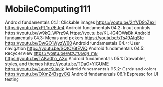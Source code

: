 # MobileComputing111
Android fundamentals 04.1: Clickable images
https://youtu.be/2rfVD9bZexI
https://youtu.be/xPL1ru7EJe4
Android fundamentals 04.2: Input controls
https://youtu.be/w9kQ_WPrz9A
https://youtu.be/KU-lG4OWpBk
Android fundamentals 04.3: Menus and pickers
https://youtu.be/xTs49AIqSfc
https://youtu.be/DwGO1WyzW60
Android fundamentals 04.4: User navigation
https://youtu.be/SQtCz6tEViQ
Android fundamentals 04.5: RecyclerView
https://youtu.be/MzCf0Gg4_m8
https://youtu.be/TAKa0ho_AXo
Android fundamentals 05.1: Drawables, styles, and themes
https://youtu.be/TDaO4YiGUME
https://youtu.be/Levnc9Javlk
Android fundamentals 05.2: Cards and colors
https://youtu.be/OXmZ43sgyCQ
Android fundamentals 06.1: Espresso for UI testing
